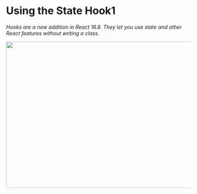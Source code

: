 # Using the State Hook1

*Hooks are a new addition in React 16.8. They let you use state and other React features without writing a class.*

<img src="https://user-images.githubusercontent.com/95706081/211337020-8259e6c0-eb89-492d-b719-255dd2ffa5b7.jpg" width="700px" height="400px" />

